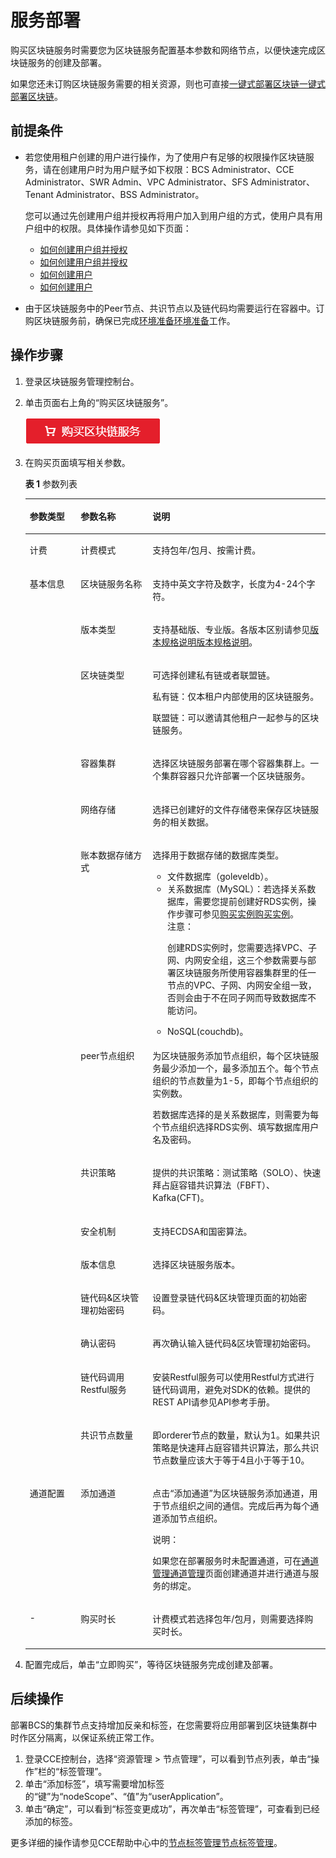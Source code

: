# 服务部署<a name="bcs_usermanual_0001"></a>

购买区块链服务时需要您为区块链服务配置基本参数和网络节点，以便快速完成区块链服务的创建及部署。

如果您还未订购区块链服务需要的相关资源，则也可直接[一键式部署区块链](https://support.huaweicloud.com/qs-bcs/bcs_qs_0002.html)[一键式部署区块链](https://support-intl.huaweicloud.com/zh-cn/qs-bcs/bcs_qs_0002.html)。

## 前提条件<a name="section4742631010333"></a>

-   若您使用租户创建的用户进行操作，为了使用户有足够的权限操作区块链服务，请在创建用户时为用户赋予如下权限：BCS Administrator、CCE Administrator、SWR Admin、VPC Administrator、SFS Administrator、Tenant Administrator、BSS Administrator。

    您可以通过先创建用户组并授权再将用户加入到用户组的方式，使用户具有用户组中的权限。具体操作请参见如下页面：

    -   [如何创建用户组并授权](https://support.huaweicloud.com/usermanual-iam/zh-cn_topic_0046611269.html)
    -   [如何创建用户组并授权](https://support-intl.huaweicloud.com/zh-cn/usermanual-iam/zh-cn_topic_0046611269.html)
    -   [如何创建用户](https://support.huaweicloud.com/usermanual-iam/zh-cn_topic_0046611303.html)
    -   [如何创建用户](https://support-intl.huaweicloud.com/zh-cn/usermanual-iam/zh-cn_topic_0046611303.html)

-   由于区块链服务中的Peer节点、共识节点以及链代码均需要运行在容器中。订购区块链服务前，确保已完成[环境准备](https://support.huaweicloud.com/qs-bcs/bcs_qs_0001.html)[环境准备](https://support-intl.huaweicloud.com/zh-cn/qs-bcs/bcs_qs_0001.html)工作。

## 操作步骤<a name="section3821583010823"></a>

1.  登录区块链服务管理控制台。
2.  单击页面右上角的“购买区块链服务”。

    ![](figures/zh-cn_image_0140074209.png)

3.  在购买页面填写相关参数。

    **表 1**  参数列表

    <a name="table30889701101225"></a>
    <table><thead align="left"><tr id="row24967194101225"><th class="cellrowborder" valign="top" width="16.98%" id="mcps1.2.4.1.1"><p id="p14582442101225"><a name="p14582442101225"></a><a name="p14582442101225"></a>参数类型</p>
    </th>
    <th class="cellrowborder" valign="top" width="23.93%" id="mcps1.2.4.1.2"><p id="p40327186101225"><a name="p40327186101225"></a><a name="p40327186101225"></a>参数名称</p>
    </th>
    <th class="cellrowborder" valign="top" width="59.089999999999996%" id="mcps1.2.4.1.3"><p id="p45276618101225"><a name="p45276618101225"></a><a name="p45276618101225"></a>说明</p>
    </th>
    </tr>
    </thead>
    <tbody><tr id="row25139502102547"><td class="cellrowborder" valign="top" width="16.98%" headers="mcps1.2.4.1.1 "><p id="p23033770102547"><a name="p23033770102547"></a><a name="p23033770102547"></a>计费</p>
    </td>
    <td class="cellrowborder" valign="top" width="23.93%" headers="mcps1.2.4.1.2 "><p id="p53796042102547"><a name="p53796042102547"></a><a name="p53796042102547"></a>计费模式</p>
    </td>
    <td class="cellrowborder" valign="top" width="59.089999999999996%" headers="mcps1.2.4.1.3 "><p id="p116414517282"><a name="p116414517282"></a><a name="p116414517282"></a>支持包年/包月、按需计费。</p>
    </td>
    </tr>
    <tr id="row4836379101225"><td class="cellrowborder" rowspan="14" valign="top" width="16.98%" headers="mcps1.2.4.1.1 "><p id="p56202447101225"><a name="p56202447101225"></a><a name="p56202447101225"></a>基本信息</p>
    </td>
    <td class="cellrowborder" valign="top" width="23.93%" headers="mcps1.2.4.1.2 "><p id="p56104359101225"><a name="p56104359101225"></a><a name="p56104359101225"></a>区块链服务名称</p>
    </td>
    <td class="cellrowborder" valign="top" width="59.089999999999996%" headers="mcps1.2.4.1.3 "><p id="p48159244101225"><a name="p48159244101225"></a><a name="p48159244101225"></a>支持中英文字符及数字，长度为4-24个字符。</p>
    </td>
    </tr>
    <tr id="row456051213910"><td class="cellrowborder" valign="top" headers="mcps1.2.4.1.1 "><p id="p18560111213911"><a name="p18560111213911"></a><a name="p18560111213911"></a>版本类型</p>
    </td>
    <td class="cellrowborder" valign="top" headers="mcps1.2.4.1.2 "><p id="p185602012173919"><a name="p185602012173919"></a><a name="p185602012173919"></a>支持基础版、专业版。各版本区别请参见<a href="https://support.huaweicloud.com/productdesc-bcs/bcs_productdesc_0007.html" target="_blank" rel="noopener noreferrer">版本规格说明</a><a href="https://support-intl.huaweicloud.com/zh-cn/productdesc-bcs/bcs_productdesc_0007.html" target="_blank" rel="noopener noreferrer">版本规格说明</a>。</p>
    </td>
    </tr>
    <tr id="row153267106514"><td class="cellrowborder" valign="top" headers="mcps1.2.4.1.1 "><p id="p6326191019517"><a name="p6326191019517"></a><a name="p6326191019517"></a>区块链类型</p>
    </td>
    <td class="cellrowborder" valign="top" headers="mcps1.2.4.1.2 "><p id="p1652853218462"><a name="p1652853218462"></a><a name="p1652853218462"></a>可选择创建私有链或者联盟链。</p>
    <p id="p9698103015478"><a name="p9698103015478"></a><a name="p9698103015478"></a>私有链：仅本租户内部使用的区块链服务。</p>
    <p id="p13182172614711"><a name="p13182172614711"></a><a name="p13182172614711"></a>联盟链：可以邀请其他租户一起参与的区块链服务。</p>
    </td>
    </tr>
    <tr id="row30780014101225"><td class="cellrowborder" valign="top" headers="mcps1.2.4.1.1 "><p id="p17105524101225"><a name="p17105524101225"></a><a name="p17105524101225"></a>容器集群</p>
    </td>
    <td class="cellrowborder" valign="top" headers="mcps1.2.4.1.2 "><p id="p43370175101225"><a name="p43370175101225"></a><a name="p43370175101225"></a>选择区块链服务部署在哪个容器集群上。一个集群容器只允许部署一个区块链服务。</p>
    </td>
    </tr>
    <tr id="row15130231163243"><td class="cellrowborder" valign="top" headers="mcps1.2.4.1.1 "><p id="p17589209163243"><a name="p17589209163243"></a><a name="p17589209163243"></a>网络存储</p>
    </td>
    <td class="cellrowborder" valign="top" headers="mcps1.2.4.1.2 "><p id="p15439848163243"><a name="p15439848163243"></a><a name="p15439848163243"></a>选择已创建好的文件存储卷来保存区块链服务的相关数据。</p>
    </td>
    </tr>
    <tr id="row999521893618"><td class="cellrowborder" valign="top" headers="mcps1.2.4.1.1 "><p id="p1710111916364"><a name="p1710111916364"></a><a name="p1710111916364"></a>账本数据存储方式</p>
    </td>
    <td class="cellrowborder" valign="top" headers="mcps1.2.4.1.2 "><p id="p171041953611"><a name="p171041953611"></a><a name="p171041953611"></a>选择用于数据存储的数据库类型。</p>
    <a name="ul54511737143920"></a><a name="ul54511737143920"></a><ul id="ul54511737143920"><li>文件数据库（goleveldb）。</li><li>关系数据库（MySQL）：若选择关系数据库，需要您提前创建好RDS实例，操作步骤可参见<a href="https://support.huaweicloud.com/qs-rds/zh-cn_topic_0046585334.html" target="_blank" rel="noopener noreferrer">购买实例</a><a href="https://support-intl.huaweicloud.com/zh-cn/qs-rds/zh-cn_topic_0046585334.html" target="_blank" rel="noopener noreferrer">购买实例</a>。<div class="notice" id="note1570351015499"><a name="note1570351015499"></a><a name="note1570351015499"></a><span class="noticetitle"> 注意： </span><div class="noticebody"><p id="p67037101494"><a name="p67037101494"></a><a name="p67037101494"></a>创建RDS实例时，您需要选择VPC、子网、内网安全组，这三个参数需要与部署区块链服务所使用容器集群里的任一节点的VPC、子网、内网安全组一致，否则会由于不在同子网而导致数据库不能访问。</p>
    </div></div>
    </li><li>NoSQL(couchdb)。</li></ul>
    </td>
    </tr>
    <tr id="row54787259101225"><td class="cellrowborder" valign="top" headers="mcps1.2.4.1.1 "><p id="p24136878101225"><a name="p24136878101225"></a><a name="p24136878101225"></a>peer节点组织</p>
    </td>
    <td class="cellrowborder" valign="top" headers="mcps1.2.4.1.2 "><p id="p8930122101225"><a name="p8930122101225"></a><a name="p8930122101225"></a>为区块链服务添加节点组织，每个区块链服务最少添加一个，最多添加五个。每个节点组织的节点数量为1-5，即每个节点组织的实例数。</p>
    <p id="p3264131284017"><a name="p3264131284017"></a><a name="p3264131284017"></a>若数据库选择的是关系数据库，则需要为每个节点组织选择RDS实例、填写数据库用户名及密码。</p>
    </td>
    </tr>
    <tr id="row13262242101225"><td class="cellrowborder" valign="top" headers="mcps1.2.4.1.1 "><p id="p40483158101225"><a name="p40483158101225"></a><a name="p40483158101225"></a>共识策略</p>
    </td>
    <td class="cellrowborder" valign="top" headers="mcps1.2.4.1.2 "><p id="p16609192814411"><a name="p16609192814411"></a><a name="p16609192814411"></a>提供的共识策略：测试策略（SOLO）、快速拜占庭容错共识算法（FBFT）、Kafka(CFT)。</p>
    </td>
    </tr>
    <tr id="row51431240101225"><td class="cellrowborder" valign="top" headers="mcps1.2.4.1.1 "><p id="p40701004142629"><a name="p40701004142629"></a><a name="p40701004142629"></a>安全机制</p>
    </td>
    <td class="cellrowborder" valign="top" headers="mcps1.2.4.1.2 "><p id="p8447055142629"><a name="p8447055142629"></a><a name="p8447055142629"></a>支持ECDSA和国密算法。</p>
    </td>
    </tr>
    <tr id="row16244066142629"><td class="cellrowborder" valign="top" headers="mcps1.2.4.1.1 "><p id="p3635234416031"><a name="p3635234416031"></a><a name="p3635234416031"></a>版本信息</p>
    </td>
    <td class="cellrowborder" valign="top" headers="mcps1.2.4.1.2 "><p id="p5885875316031"><a name="p5885875316031"></a><a name="p5885875316031"></a>选择区块链服务版本。</p>
    </td>
    </tr>
    <tr id="row4601311116031"><td class="cellrowborder" valign="top" headers="mcps1.2.4.1.1 "><p id="p3527643134110"><a name="p3527643134110"></a><a name="p3527643134110"></a>链代码&amp;区块管理初始密码</p>
    </td>
    <td class="cellrowborder" valign="top" headers="mcps1.2.4.1.2 "><p id="p1952774311414"><a name="p1952774311414"></a><a name="p1952774311414"></a>设置登录链代码&amp;区块管理页面的初始密码。</p>
    </td>
    </tr>
    <tr id="row182339774316"><td class="cellrowborder" valign="top" headers="mcps1.2.4.1.1 "><p id="p10619127174218"><a name="p10619127174218"></a><a name="p10619127174218"></a>确认密码</p>
    </td>
    <td class="cellrowborder" valign="top" headers="mcps1.2.4.1.2 "><p id="p96196784220"><a name="p96196784220"></a><a name="p96196784220"></a>再次确认输入链代码&amp;区块管理初始密码。</p>
    </td>
    </tr>
    <tr id="row644017536166"><td class="cellrowborder" valign="top" headers="mcps1.2.4.1.1 "><p id="p124407532169"><a name="p124407532169"></a><a name="p124407532169"></a>链代码调用Restful服务</p>
    </td>
    <td class="cellrowborder" valign="top" headers="mcps1.2.4.1.2 "><p id="p1440165341611"><a name="p1440165341611"></a><a name="p1440165341611"></a>安装Restful服务可以使用Restful方式进行链代码调用，避免对SDK的依赖。提供的REST API请参见API参考手册。</p>
    </td>
    </tr>
    <tr id="row761912764210"><td class="cellrowborder" valign="top" headers="mcps1.2.4.1.1 "><p id="p17000946101225"><a name="p17000946101225"></a><a name="p17000946101225"></a>共识节点数量</p>
    </td>
    <td class="cellrowborder" valign="top" headers="mcps1.2.4.1.2 "><p id="p34899374101225"><a name="p34899374101225"></a><a name="p34899374101225"></a>即orderer节点的数量，默认为1。如果共识策略是快速拜占庭容错共识算法，那么共识节点数量应该大于等于4且小于等于10。</p>
    </td>
    </tr>
    <tr id="row45658910101225"><td class="cellrowborder" valign="top" width="16.98%" headers="mcps1.2.4.1.1 "><p id="p7384191101225"><a name="p7384191101225"></a><a name="p7384191101225"></a>通道配置</p>
    </td>
    <td class="cellrowborder" valign="top" width="23.93%" headers="mcps1.2.4.1.2 "><p id="p61248593101225"><a name="p61248593101225"></a><a name="p61248593101225"></a>添加通道</p>
    </td>
    <td class="cellrowborder" valign="top" width="59.089999999999996%" headers="mcps1.2.4.1.3 "><p id="p62188987101225"><a name="p62188987101225"></a><a name="p62188987101225"></a>点击“添加通道”为区块链服务添加通道，用于节点组织之间的通信。完成后再为每个通道添加节点组织。</p>
    <div class="note" id="note1186583113237"><a name="note1186583113237"></a><a name="note1186583113237"></a><span class="notetitle"> 说明： </span><div class="notebody"><p id="p323817335203"><a name="p323817335203"></a><a name="p323817335203"></a>如果您在部署服务时未配置通道，可在<a href="https://support.huaweicloud.com/usermanual-bcs/bcs_usermanual_0004.html" target="_blank" rel="noopener noreferrer">通道管理</a><a href="https://support-intl.huaweicloud.com/zh-cn/usermanual-bcs/bcs_usermanual_0004.html" target="_blank" rel="noopener noreferrer">通道管理</a>页面创建通道并进行通道与服务的绑定。</p>
    </div></div>
    </td>
    </tr>
    <tr id="row113205479408"><td class="cellrowborder" valign="top" width="16.98%" headers="mcps1.2.4.1.1 "><p id="p4320114764020"><a name="p4320114764020"></a><a name="p4320114764020"></a>-</p>
    </td>
    <td class="cellrowborder" valign="top" width="23.93%" headers="mcps1.2.4.1.2 "><p id="p117170167435"><a name="p117170167435"></a><a name="p117170167435"></a>购买时长</p>
    </td>
    <td class="cellrowborder" valign="top" width="59.089999999999996%" headers="mcps1.2.4.1.3 "><p id="p65844467103430"><a name="p65844467103430"></a><a name="p65844467103430"></a>计费模式若选择包年/包月，则需要选择购买时长。</p>
    </td>
    </tr>
    </tbody>
    </table>

4.  配置完成后，单击“立即购买”，等待区块链服务完成创建及部署。

## 后续操作<a name="section81291214158"></a>

部署BCS的集群节点支持增加反亲和标签，在您需要将应用部署到区块链集群中时作区分隔离，以保证系统正常工作。

1.  登录CCE控制台，选择“资源管理 \> 节点管理”，可以看到节点列表，单击“操作”栏的“标签管理”。
2.  单击“添加标签”，填写需要增加标签的“键”为“nodeScope”、“值”为“userApplication”。
3.  单击“确定”，可以看到“标签变更成功”，再次单击“标签管理”，可查看到已经添加的标签。

更多详细的操作请参见CCE帮助中心中的[节点标签管理](https://support.huaweicloud.com/usermanual-cce/cce_01_0004.html)[节点标签管理](https://support-intl.huaweicloud.com/zh-cn/usermanual-cce/cce_01_0004.html)。


